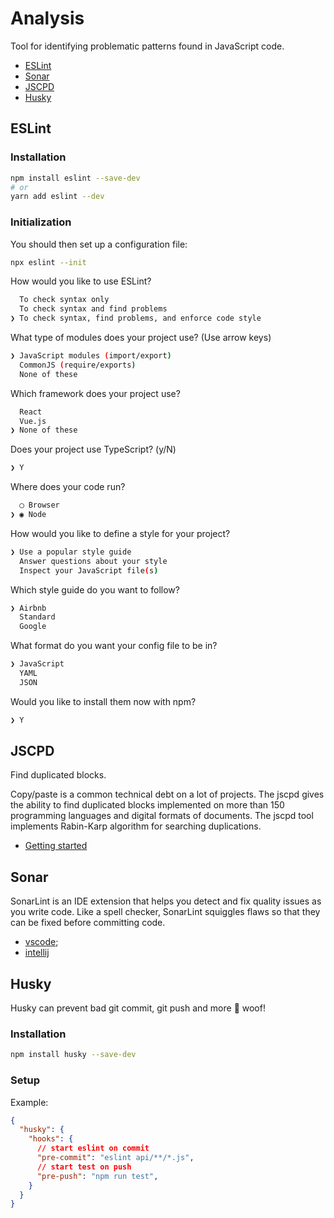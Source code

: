 # Analysis

Tool for identifying problematic patterns found in JavaScript code.

- [ESLint](https://eslint.org/)
- [Sonar](https://www.sonarlint.org/)
- [JSCPD](https://github.com/kucherenko/jscpd/tree/master/packages/jscpd)
- [Husky](https://www.npmjs.com/package/husky)

## ESLint

### Installation

```bash
npm install eslint --save-dev
# or
yarn add eslint --dev
```

### Initialization

You should then set up a configuration file:

```bash
npx eslint --init
```

How would you like to use ESLint?

```bash
  To check syntax only
  To check syntax and find problems
❯ To check syntax, find problems, and enforce code style
```

What type of modules does your project use? (Use arrow keys)

```bash
❯ JavaScript modules (import/export)
  CommonJS (require/exports)
  None of these
```

Which framework does your project use?

```bash
  React
  Vue.js
❯ None of these
```

Does your project use TypeScript? (y/N)

``` bash
❯ Y
```

Where does your code run?

```bash
  ◯ Browser
❯ ◉ Node
```

How would you like to define a style for your project?

```bash
❯ Use a popular style guide
  Answer questions about your style
  Inspect your JavaScript file(s)
```

Which style guide do you want to follow?

```bash
❯ Airbnb
  Standard
  Google
```

What format do you want your config file to be in?

```bash
❯ JavaScript
  YAML
  JSON
```

Would you like to install them now with npm?

```bash
❯ Y
```


## JSCPD

Find duplicated blocks.

Copy/paste is a common technical debt on a lot of projects. The jscpd gives the ability to find duplicated blocks implemented on more than 150 programming languages and digital formats of documents. The jscpd tool implements Rabin-Karp algorithm for searching duplications.

- [Getting started](https://github.com/kucherenko/jscpd/tree/master/packages/jscpd#getting-started)

## Sonar

SonarLint is an IDE extension that helps you detect and fix quality issues as you write code.
Like a spell checker, SonarLint squiggles flaws so that they can be fixed before committing code.

- [vscode](https://www.sonarlint.org/vscode/);
- [intellij](https://www.sonarlint.org/intellij/)

## Husky

Husky can prevent bad git commit, git push and more 🐶 woof!

### Installation

```bash
npm install husky --save-dev
```

### Setup

Example:

```package.json
{
  "husky": {
    "hooks": {
      // start eslint on commit
      "pre-commit": "eslint api/**/*.js",
      // start test on push
      "pre-push": "npm run test",
    }
  }
}
```
